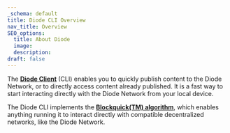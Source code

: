 ```yaml
---
_schema: default
title: Diode CLI Overview
nav_title: Overview
SEO_options:
  title: About Diode
  image:
  description:
draft: false
---
```

The <a href="https://cli.docs.diode.io/docs/faq/what-is-the-diode-cli/" target="_blank" rel="noopener"><strong>Diode Client</strong></a> (CLI) enables you to quickly publish content to the Diode Network, or to directly access content already published. It is a fast way to start interacting directly with the Diode Network from your local device.

The Diode CLI implements the [**Blockquick(TM) algorithm**](https://cli.docs.diode.io/docs/features/what-is-blockquick-tm/), which enables anything running it to interact directly with compatible decentralized networks, like the Diode Network.